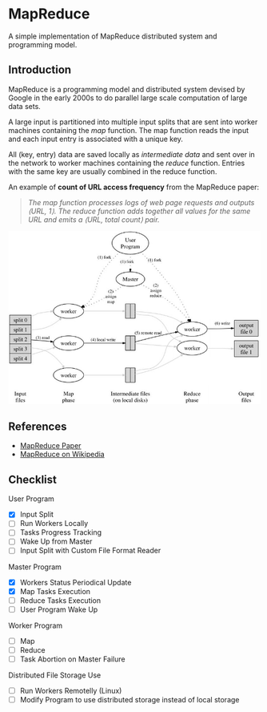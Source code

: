 # MapReduce
A simple implementation of MapReduce distributed system and programming model.

## Introduction

MapReduce is a programming model and distributed system devised by Google in the early 2000s to do parallel large scale computation of large data sets.

A large input is partitioned into multiple input splits that are sent into worker machines containing the *map* function. The map function reads the input and each input entry is associated with a unique key.

All (key, entry) data are saved locally as *intermediate data* and sent over in the network to worker machines containing the *reduce* function. Entries with the same key are usually combined in the reduce function.

An example of **count of URL access frequency** from the MapReduce paper:
> *The map function processes logs of web page requests and outputs ⟨URL, 1⟩. The reduce function adds together all values for the same URL and emits a ⟨URL, total count⟩ pair.*

![](mapreduce_1.jpg)

## References
- [MapReduce Paper](https://research.google/pubs/pub62/)
- [MapReduce on Wikipedia](https://en.wikipedia.org/wiki/MapReduce)

## Checklist
User Program
- [x] Input Split
- [ ] Run Workers Locally
- [ ] Tasks Progress Tracking
- [ ] Wake Up from Master
- [ ] Input Split with Custom File Format Reader

Master Program
- [x] Workers Status Periodical Update
- [x] Map Tasks Execution
- [ ] Reduce Tasks Execution
- [ ] User Program Wake Up

Worker Program
- [ ] Map
- [ ] Reduce
- [ ] Task Abortion on Master Failure

Distributed File Storage Use
- [ ] Run Workers Remotelly (Linux)
- [ ] Modify Program to use distributed storage instead of local storage